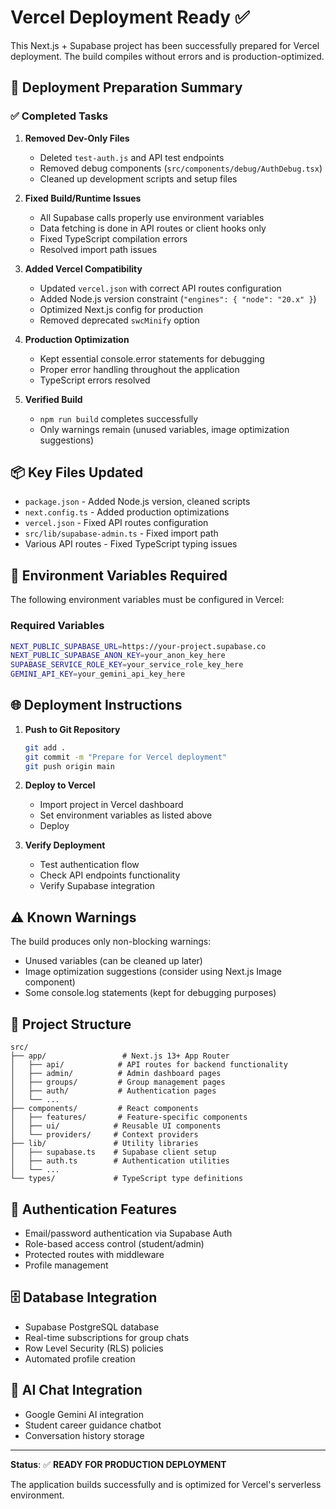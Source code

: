 # Vercel Deployment Ready ✅

This Next.js + Supabase project has been successfully prepared for Vercel deployment. The build compiles without errors and is production-optimized.

## 🚀 Deployment Preparation Summary

### ✅ Completed Tasks

1. **Removed Dev-Only Files**
   - Deleted `test-auth.js` and API test endpoints
   - Removed debug components (`src/components/debug/AuthDebug.tsx`)
   - Cleaned up development scripts and setup files

2. **Fixed Build/Runtime Issues**
   - All Supabase calls properly use environment variables
   - Data fetching is done in API routes or client hooks only
   - Fixed TypeScript compilation errors
   - Resolved import path issues

3. **Added Vercel Compatibility**
   - Updated `vercel.json` with correct API routes configuration
   - Added Node.js version constraint (`"engines": { "node": "20.x" }`)
   - Optimized Next.js config for production
   - Removed deprecated `swcMinify` option

4. **Production Optimization**
   - Kept essential console.error statements for debugging
   - Proper error handling throughout the application
   - TypeScript errors resolved

5. **Verified Build**
   - `npm run build` completes successfully
   - Only warnings remain (unused variables, image optimization suggestions)

## 📦 Key Files Updated

- `package.json` - Added Node.js version, cleaned scripts
- `next.config.ts` - Added production optimizations
- `vercel.json` - Fixed API routes configuration
- `src/lib/supabase-admin.ts` - Fixed import path
- Various API routes - Fixed TypeScript typing issues

## 🔧 Environment Variables Required

The following environment variables must be configured in Vercel:

### Required Variables
```bash
NEXT_PUBLIC_SUPABASE_URL=https://your-project.supabase.co
NEXT_PUBLIC_SUPABASE_ANON_KEY=your_anon_key_here
SUPABASE_SERVICE_ROLE_KEY=your_service_role_key_here
GEMINI_API_KEY=your_gemini_api_key_here
```

## 🌐 Deployment Instructions

1. **Push to Git Repository**
   ```bash
   git add .
   git commit -m "Prepare for Vercel deployment"
   git push origin main
   ```

2. **Deploy to Vercel**
   - Import project in Vercel dashboard
   - Set environment variables as listed above
   - Deploy

3. **Verify Deployment**
   - Test authentication flow
   - Check API endpoints functionality
   - Verify Supabase integration

## ⚠️ Known Warnings

The build produces only non-blocking warnings:
- Unused variables (can be cleaned up later)
- Image optimization suggestions (consider using Next.js Image component)
- Some console.log statements (kept for debugging purposes)

## 📁 Project Structure

```
src/
├── app/                 # Next.js 13+ App Router
│   ├── api/            # API routes for backend functionality
│   ├── admin/          # Admin dashboard pages
│   ├── groups/         # Group management pages
│   ├── auth/           # Authentication pages
│   └── ...
├── components/         # React components
│   ├── features/       # Feature-specific components
│   ├── ui/            # Reusable UI components
│   └── providers/     # Context providers
├── lib/               # Utility libraries
│   ├── supabase.ts    # Supabase client setup
│   ├── auth.ts        # Authentication utilities
│   └── ...
└── types/             # TypeScript type definitions
```

## 🔐 Authentication Features

- Email/password authentication via Supabase Auth
- Role-based access control (student/admin)
- Protected routes with middleware
- Profile management

## 🗄️ Database Integration

- Supabase PostgreSQL database
- Real-time subscriptions for group chats
- Row Level Security (RLS) policies
- Automated profile creation

## 💬 AI Chat Integration

- Google Gemini AI integration
- Student career guidance chatbot
- Conversation history storage

---

**Status**: ✅ **READY FOR PRODUCTION DEPLOYMENT**

The application builds successfully and is optimized for Vercel's serverless environment.
